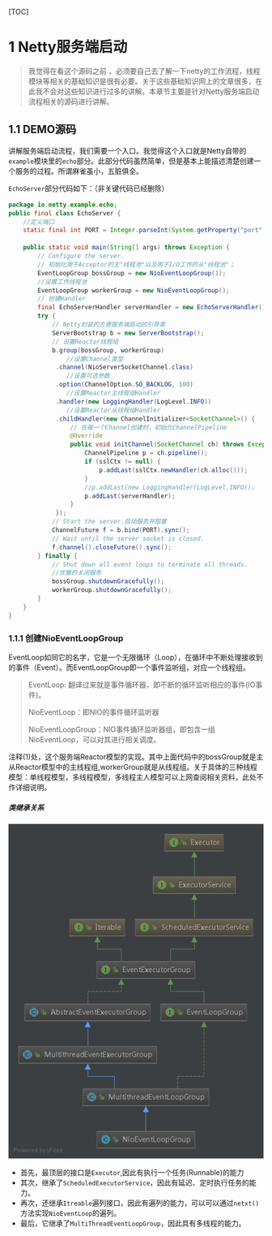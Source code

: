 [TOC]

# 1 Netty服务端启动

> 我觉得在看这个源码之前 ，必须要自己去了解一下netty的工作流程，线程模块等相关的基础知识是很有必要。关于这些基础知识网上的文章很多，在此我不会对这些知识进行过多的讲解。本章节主要是针对Netty服务端启动流程相关的源码进行讲解。

## 1.1 DEMO源码

讲解服务端启动流程，我们需要一个入口。我觉得这个入口就是Netty自带的`example`模块里的`echo`部分。此部分代码虽然简单，但是基本上能描述清楚创建一个服务的过程。所谓麻雀虽小，五脏俱全。

`EchoServer`部分代码如下：（非关键代码已经删除）

```java
package io.netty.example.echo;
public final class EchoServer {
    //定义端口
    static final int PORT = Integer.parseInt(System.getProperty("port", "8007"));
    
    public static void main(String[] args) throws Exception {
        // Configure the server.
        // 初始化用于Acceptor的主"线程池"以及用于I/O工作的从"线程池"；
        EventLoopGroup bossGroup = new NioEventLoopGroup(1);
        //设置工作线程池
        EventLoopGroup workerGroup = new NioEventLoopGroup();
        // 创建Handler
        final EchoServerHandler serverHandler = new EchoServerHandler();
        try {
            // Netty封装的方便服务端启动的引导类
            ServerBootstrap b = new ServerBootstrap();
            // 设置Reactor线程组
            b.group(bossGroup, workerGroup)
                //设置Channel类型
             .channel(NioServerSocketChannel.class)
                //设置可选参数
             .option(ChannelOption.SO_BACKLOG, 100)
                //设置Reactor主线程组Handler
             .handler(new LoggingHandler(LogLevel.INFO))
                //设置Reactor从线程组Handler
             .childHandler(new ChannelInitializer<SocketChannel>() {
                 // 在每一个Channel创建时，初始化ChannelPipeline
                 @Override
                 public void initChannel(SocketChannel ch) throws Exception {
                     ChannelPipeline p = ch.pipeline();
                     if (sslCtx != null) {
                         p.addLast(sslCtx.newHandler(ch.alloc()));
                     }
                     //p.addLast(new LoggingHandler(LogLevel.INFO));
                     p.addLast(serverHandler);
                 }
             });
            // Start the server.启动服务并阻塞
            ChannelFuture f = b.bind(PORT).sync();
            // Wait until the server socket is closed.
            f.channel().closeFuture().sync();
        } finally {
            // Shut down all event loops to terminate all threads.
            //优雅的关闭服务
            bossGroup.shutdownGracefully();
            workerGroup.shutdownGracefully();
        }
    }
}

```

### 1.1.1 创建NioEventLoopGroup

EventLoop如同它的名字，它是一个无限循环（Loop），在循环中不断处理接收到的事件（Event）。而EventLoopGroup即一个事件监听组，对应一个线程组。

> EventLoop: 翻译过来就是事件循环器，即不断的循环监听相应的事件(IO事件)。
>
> NioEventLoop：即NIO的事件循环监听器
>
> NioEventLoopGroup：NIO事件循环监听器组，即包含一组NioEventLoop，可以对其进行相关调度。

​	注释(1)处，这个服务端Reactor模型的实现。其中上面代码中的bossGroup就是主从Reactor模型中的主线程组,workerGroup就是从线程组。关于具体的三种线程模型：单线程模型，多线程模型，多线程主人模型可以上网查阅相关资料，此处不作详细说明。

##### 类继承关系

![](./images/NioEventLoopGroup.png)

- 首先，最顶层的接口是`Executor`,因此有执行一个任务(Runnable)的能力
- 其次，继承了`ScheduledExecutorService`，因此有延迟、定时执行任务的能力。
- 再次，还继承`Itreable`遍列接口，因此有遍列的能力，可以可以通过`netxt()`方法实现`NioEventLoop`的遍列。
- 最后，它继承了`MultiThreadEventLoopGroup`，因此具有多线程的能力。